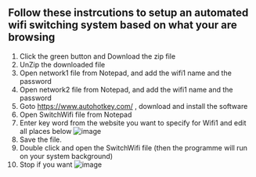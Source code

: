 ## Follow these instrcutions to setup an automated wifi switching system based on what your are browsing

1. Click the green button and Download the zip file
2. UnZip the downloaded file
3. Open network1 file from Notepad, and add the wifi1 name and the password
4. Open network2 file from Notepad, and add the wifi1 name and the password
5. Goto https://www.autohotkey.com/ , download and install the software
6. Open SwitchWifi file from Notepad
7. Enter key word from the website you want to specify for Wifi1 and edit all places below
![image](https://github.com/user-attachments/assets/b6846230-2e3a-46cc-885f-53402aaaafe5)
8. Save the file.
9. Double click and open the SwitchWifi file (then the programme will run on your system background)
11. Stop if you want
![image](https://github.com/user-attachments/assets/d34bed53-a075-42ec-bd5a-5427adf36640)
